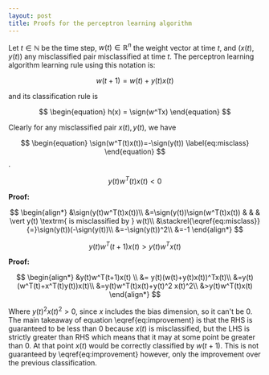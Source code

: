 ```yaml
---
layout: post
title: Proofs for the perceptron learning algorithm
---
```

$$\newcommand{\sign}{\textrm{sign}}$$

Let $t\in\mathbb{N}$ be the time step, $w(t)\in\mathbb{R}^n$ the weight vector at time $t$, and $(x(t), y(t))$ any misclassified pair misclassified at time $t$.
The perceptron learning algorithm learning rule using this notation is:

$$ \begin{equation}
w(t+1) = w(t) + y(t)x(t)
\end{equation}$$

and its classification rule is

$$
\begin{equation}
h(x) = \sign(w^Tx)
\end{equation}
$$

Clearly for any misclassified pair $x(t), y(t)$, we have 

$$
\begin{equation}
\sign(w^T(t)x(t))=-\sign(y(t))
\label{eq:misclass} 
\end{equation}
$$.

$$
\begin{equation}
y(t)w^T(t)x(t) < 0
\end{equation}
$$

__Proof:__

$$
\begin{align*}
&\sign(y(t)w^T(t)x(t))\\
&=\sign(y(t))\sign(w^T(t)x(t)) & & & \vert y(t) \textrm{ is misclassified by } w(t)\\
&\stackrel{\eqref{eq:misclass}}{=}\sign(y(t))(-\sign(y(t))\\
&=-\sign(y(t))^2\\
&=-1
\end{align*}
$$

$$
\begin{equation}
y(t)w^T(t+1)x(t)>y(t)w^Tx(t)
\label{eq:improvement}
\end{equation}
$$

__Proof:__ 

$$ 
\begin{align*}
&y(t)w^T(t+1)x(t) \\
&= y(t)(w(t)+y(t)x(t))^Tx(t)\\
&=y(t)(w^T(t)+x^T(t)y(t))x(t)\\
&=y(t)w^T(t)x(t)+y(t)^2 x(t)^2\\
&>y(t)w^T(t)x(t)
\end{align*}
$$

Where $y(t)^2x(t)^2>0$, since $x$ includes the bias dimension, so it can't be $0$. The main takeaway of equation \eqref{eq:improvement} is that the RHS is guaranteed to be less than 0 because $x(t)$ is misclassified, but the LHS is strictly greater than RHS which means that it may at some point be greater than 0. At that point $x(t)$ would be correctly classified by $w(t+1)$. This is not guaranteed by \eqref{eq:improvement} however, only the improvement over the previous classification.

